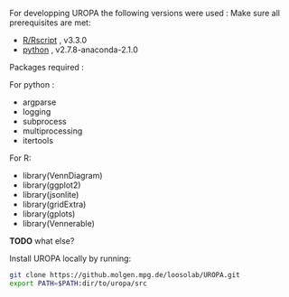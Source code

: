 For developping UROPA the following versions were used : 
Make sure all prerequisites are met:

* [R/Rscript](http://www.r-project.org/) , v3.3.0
* [python](http://continuum.io/downloads) , v2.7.8-anaconda-2.1.0

Packages required :

For python :

- argparse
- logging
- subprocess
- multiprocessing
- itertools

For R:

* library(VennDiagram)
* library(ggplot2)
* library(jsonlite)
* library(gridExtra)
* library(gplots)
* library(Vennerable)

**TODO** what else?

Install UROPA locally by running:

```bash
git clone https://github.molgen.mpg.de/loosolab/UROPA.git
export PATH=$PATH:dir/to/uropa/src
```